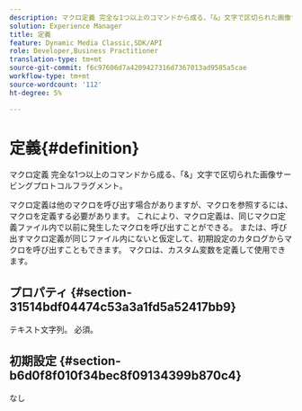 ```yaml
---
description: マクロ定義 完全な1つ以上のコマンドから成る、「&」文字で区切られた画像サービングプロトコルフラグメント。
solution: Experience Manager
title: 定義
feature: Dynamic Media Classic,SDK/API
role: Developer,Business Practitioner
translation-type: tm+mt
source-git-commit: f6c97606d7a4209427316d7367013ad9585a5cae
workflow-type: tm+mt
source-wordcount: '112'
ht-degree: 5%

---
```



# 定義{#definition}

マクロ定義 完全な1つ以上のコマンドから成る、「&amp;」文字で区切られた画像サービングプロトコルフラグメント。

マクロ定義は他のマクロを呼び出す場合がありますが、マクロを参照するには、マクロを定義する必要があります。 これにより、マクロ定義は、同じマクロ定義ファイル内で以前に発生したマクロを呼び出すことができる。 または、呼び出すマクロ定義が同じファイル内にないと仮定して、初期設定のカタログからマクロを呼び出すこともできます。 マクロは、カスタム変数を定義して使用できます。

## プロパティ {#section-31514bdf04474c53a3a1fd5a52417bb9}

テキスト文字列。 必須。

## 初期設定 {#section-b6d0f8f010f34bec8f09134399b870c4}

なし
